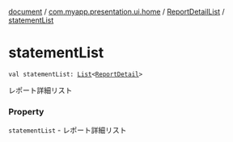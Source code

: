 [document](../../index.md) / [com.myapp.presentation.ui.home](../index.md) / [ReportDetailList](index.md) / [statementList](./statement-list.md)

# statementList

`val statementList: `[`List`](https://kotlinlang.org/api/latest/jvm/stdlib/kotlin.collections/-list/index.html)`<`[`ReportDetail`](../-report-detail/index.md)`>`

レポート詳細リスト

### Property

`statementList` - レポート詳細リスト